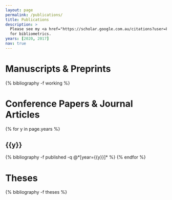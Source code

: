 ```yaml
---
layout: page
permalink: /publications/
title: Publications
description: >
  Please see my <a href="https://scholar.google.com.au/citations?user=F7cVGr0AAAAJ" target="_blank">Google Scholar profile</a> 
  for bibliometrics.
years: [2020, 2017]
nav: true
---
```


<div class="publications">

<h1>Manuscripts & Preprints</h1>

{% bibliography -f working %}

<h1>Conference Papers & Journal Articles</h1>

{% for y in page.years %}
  <h2 class="year">{{y}}</h2>
  {% bibliography -f published -q @*[year={{y}}]* %}
{% endfor %}

<h1>Theses</h1>

{% bibliography -f theses %}

</div>